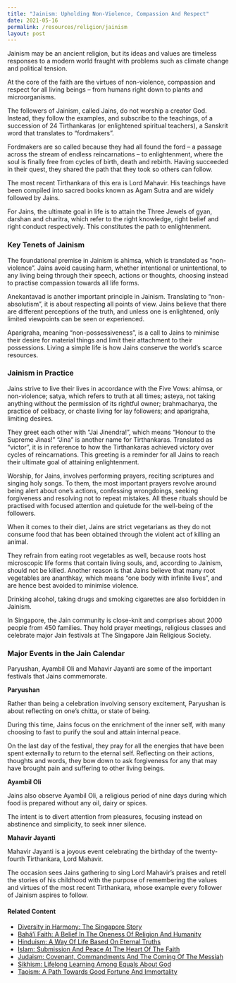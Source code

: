 ```yaml
---
title: "Jainism: Upholding Non-Violence, Compassion And Respect"
date: 2021-05-16
permalink: /resources/religion/jainism
layout: post
---
```

Jainism may be an ancient religion, but its ideas and values are timeless responses to a modern world fraught with problems such as climate change and political tension.

At the core of the faith are the virtues of non-violence, compassion and respect for all living beings – from humans right down to plants and microorganisms.

The followers of Jainism, called Jains, do not worship a creator God. Instead, they follow the examples, and subscribe to the teachings, of a succession of 24 Tirthankaras (or enlightened spiritual teachers), a Sanskrit word that translates to “fordmakers”. 
 
Fordmakers are so called because they had all found the ford – a passage across the stream of endless reincarnations – to enlightenment, where the soul is finally free from cycles of birth, death and rebirth. Having succeeded in their quest, they shared the path that they took so others can follow. 
 
The most recent Tirthankara of this era is Lord Mahavir. His teachings have been compiled into sacred books known as Agam Sutra and are widely followed by Jains. 
 
For Jains, the ultimate goal in life is to attain the Three Jewels of gyan, darshan and charitra, which refer to the right knowledge, right belief and right conduct respectively. This constitutes the path to enlightenment.
 
### Key Tenets of Jainism
 
The foundational premise in Jainism is ahimsa, which is translated as “non-violence”. Jains avoid causing harm, whether intentional or unintentional, to any living being through their speech, actions or thoughts, choosing instead to practise compassion towards all life forms.
 
Anekantavad is another important principle in Jainism. Translating to “non-absolutism”, it is about respecting all points of view. Jains believe that there are different perceptions of the truth, and unless one is enlightened, only limited viewpoints can be seen or experienced.
 
Aparigraha, meaning “non-possessiveness”, is a call to Jains to minimise their desire for material things and limit their attachment to their possessions. Living a simple life is how Jains conserve the world’s scarce resources.
 
### Jainism in Practice 
 
Jains strive to live their lives in accordance with the Five Vows: ahimsa, or non-violence; satya, which refers to truth at all times; asteya, not taking anything without the permission of its rightful owner; brahmacharya, the practice of celibacy, or chaste living for lay followers; and aparigraha, limiting desires. 
 
They greet each other with “Jai Jinendra!”, which means “Honour to the Supreme Jinas!” “Jina” is another name for Tirthankaras. Translated as “victor”, it is in reference to how the Tirthankaras achieved victory over cycles of reincarnations. This greeting is a reminder for all Jains to reach their ultimate goal of attaining enlightenment.
 
Worship, for Jains, involves performing prayers, reciting scriptures and singing holy songs. To them, the most important prayers revolve around being alert about one’s actions, confessing wrongdoings, seeking forgiveness and resolving not to repeat mistakes. All these rituals should be practised with focused attention and quietude for the well-being of the followers. 
 
When it comes to their diet, Jains are strict vegetarians as they do not consume food that has been obtained through the violent act of killing an animal. 
 
They refrain from eating root vegetables as well, because roots host microscopic life forms that contain living souls, and, according to Jainism, should not be killed. Another reason is that Jains believe that many root vegetables are ananthkay, which means “one body with infinite lives”, and are hence best avoided to minimise violence.
 
Drinking alcohol, taking drugs and smoking cigarettes are also forbidden in Jainism. 
 
In Singapore, the Jain community is close-knit and comprises about 2000 people from 450 families. They hold prayer meetings, religious classes and celebrate major Jain festivals at The Singapore Jain Religious Society.
 
### Major Events in the Jain Calendar 
 
Paryushan, Ayambil Oli and Mahavir Jayanti are some of the important festivals that Jains commemorate.
 
**Paryushan**
 
Rather than being a celebration involving sensory excitement, Paryushan is about reflecting on one’s chitta, or state of being.
 
During this time, Jains focus on the enrichment of the inner self, with many choosing to fast to purify the soul and attain internal peace. 
 
On the last day of the festival, they pray for all the energies that have been spent externally to return to the eternal self. Reflecting on their actions, thoughts and words, they bow down to ask forgiveness for any that may have brought pain and suffering to other living beings.
 
**Ayambil Oli**
 
Jains also observe Ayambil Oli, a religious period of nine days during which food is prepared without any oil, dairy or spices. 
 
The intent is to divert attention from pleasures, focusing instead on abstinence and simplicity, to seek inner silence.
 
**Mahavir Jayanti**
 
Mahavir Jayanti is a joyous event celebrating the birthday of the twenty-fourth Tirthankara, Lord Mahavir. 
 
The occasion sees Jains gathering to sing Lord Mahavir’s praises and retell the stories of his childhood with the purpose of remembering the values and virtues of the most recent Tirthankara, whose example every follower of Jainism aspires to follow.

#### Related Content
* [Diversity in Harmony: The Singapore Story](https://www.ircc.sg/resources/religion/diversity-in-harmony)
* [Bahá’í Faith: A Belief In The Oneness Of Religion And Humanity](https://www.ircc.sg/resources/religion/bahai-faith) 
* [Hinduism: A Way Of Life Based On Eternal Truths](https://www.ircc.sg/resources/religion/hinduism)
* [Islam: Submission And Peace At The Heart Of The Faith](https://www.ircc.sg/resources/religion/islam)
* [Judaism: Covenant, Commandments And The Coming Of The Messiah](https://www.ircc.sg/resources/religion/judaism)
* [Sikhism: Lifelong Learning Among Equals About God](https://www.ircc.sg/resources/religion/sikhism)
* [Taoism: A Path Towards Good Fortune And Immortality](https://www.ircc.sg/resources/religion/taoism)